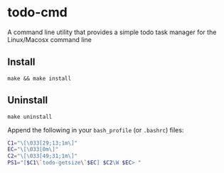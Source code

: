 # todo-cmd
A command line utility that provides a simple todo task manager for the Linux/Macosx command line

## Install

```
make && make install
```

## Uninstall

```
make uninstall
```

Append the following in your `bash_profile` (or `.bashrc`) files:

```bash
C1="\[\033[29;13;1m\]"
EC="\[\033[0m\]"
C2="\[\033[49;31;1m\]"
PS1="[$C1\`todo-getsize\`$EC] $C2\W $EC> "
```

